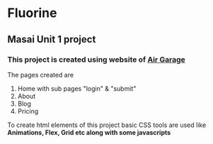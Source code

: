 # Fluorine
## Masai Unit 1 project
### This project is created using website of [Air Garage](https://airgara.ge/)
The pages created are
1. Home with sub pages "login" & "submit"
2. About
3. Blog
4. Pricing

To create html elements of this project basic CSS tools are used like **Animations, Flex, Grid etc along with some javascripts**
